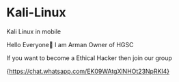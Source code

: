 # Kali-Linux
Kali Linux in mobile 


Hello Everyone🌹
I am Arman Owner of HGSC


If you want to become a Ethical Hacker then join our group

{https://chat.whatsapp.com/EK09WAtgXlNHOt23NpRKl4}
